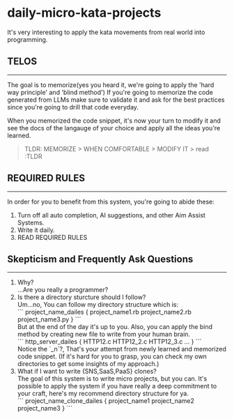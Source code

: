 # daily-micro-kata-projects
It's very interesting to apply the kata movements from real world into programming.

## TELOS
---
The goal is to memorize(yes you heard it, we're going to apply the 'hard way principle' and 'blind method')
If you're going to memorize the code generated from LLMs make sure to validate it and ask for the best practices since you're going to drill that code everyday.

When you memorized the code snippet, it's now your turn to modify it and see the docs of the langauge of your choice and apply all the ideas you're learned.

> TLDR: MEMORIZE > WHEN COMFORTABLE > MODIFY IT > read :TLDR

## REQUIRED RULES
---
In order for you to benefit from this system, you're going to abide these:
1. Turn off all auto completion, AI suggestions, and other Aim Assist Systems.
2. Write it daily.
3. READ REQUIRED RULES


## Skepticism and Frequently Ask Questions
---
<ol>
    <li>Why?<br>
...Are you really a programmer?
    </li>
    <li>Is there a directory sturcture should I follow?<br>
Um...no, You can follow my directory structure which is:
<br>
```
project_name_dailes {
    project_name1.rb
    project_name2.rb
    project_name3.py
}
```
<br>
But at the end of the day it's up to you.
Also, you can apply the bind method by creating new file to write from your human brain.
<br>
```
http_server_dailes {
    HTTP12.c
    HTTP12_2.c
    HTTP12_3.c
    ...
}
```
<br>
Notice the `_n`?, That's your attempt from newly learned and memorized code snippet. (If it's hard for you to grasp, you can check my own directories to get some insights of my approach.)
    </li>
    <li>What if I want to write {SNS,SaaS,PaaS} clones?<br>
The goal of this system is to write micro projects, but you can. It's possible to apply the system if you have really a deep commitment to your craft, here's my recommend directory structure for ya.
<br>
```
project_name_clone_dailes {
    project_name1
    project_name2
    project_name3
}
```
    </li>
</ol>

